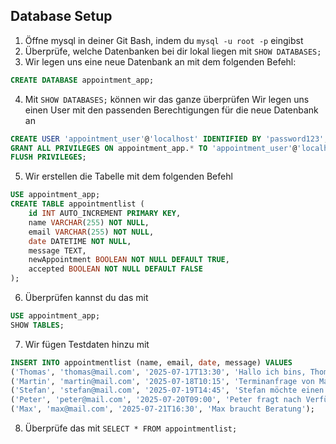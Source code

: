 ## Database Setup
1. Öffne mysql in deiner Git Bash, indem du `mysql -u root -p` eingibst
2. Überprüfe, welche Datenbanken bei dir lokal liegen mit `SHOW DATABASES;`
3. Wir legen uns eine neue Datenbank an mit dem folgenden Befehl:
```sql
CREATE DATABASE appointment_app;
```
4. Mit `SHOW DATABASES;` können wir das ganze überprüfen
Wir legen uns einen User mit den passenden Berechtigungen für die neue Datenbank an
```sql
CREATE USER 'appointment_user'@'localhost' IDENTIFIED BY 'password123';
GRANT ALL PRIVILEGES ON appointment_app.* TO 'appointment_user'@'localhost';
FLUSH PRIVILEGES;
```
5. Wir erstellen die Tabelle mit dem folgenden Befehl
```sql
USE appointment_app;
CREATE TABLE appointmentlist (
    id INT AUTO_INCREMENT PRIMARY KEY,
    name VARCHAR(255) NOT NULL,
    email VARCHAR(255) NOT NULL,
    date DATETIME NOT NULL,
    message TEXT,
    newAppointment BOOLEAN NOT NULL DEFAULT TRUE,
    accepted BOOLEAN NOT NULL DEFAULT FALSE
);
```
6. Überprüfen kannst du das mit
```sql
USE appointment_app;
SHOW TABLES;
```
7. Wir fügen Testdaten hinzu mit
```sql
INSERT INTO appointmentlist (name, email, date, message) VALUES 
('Thomas', 'thomas@mail.com', '2025-07-17T13:30', 'Hallo ich bins, Thomas'),
('Martin', 'martin@mail.com', '2025-07-18T10:15', 'Terminanfrage von Martin'),
('Stefan', 'stefan@mail.com', '2025-07-19T14:45', 'Stefan möchte einen Termin'),
('Peter', 'peter@mail.com', '2025-07-20T09:00', 'Peter fragt nach Verfügbarkeit'),
('Max', 'max@mail.com', '2025-07-21T16:30', 'Max braucht Beratung');
```

8. Überprüfe das mit `SELECT * FROM appointmentlist;`